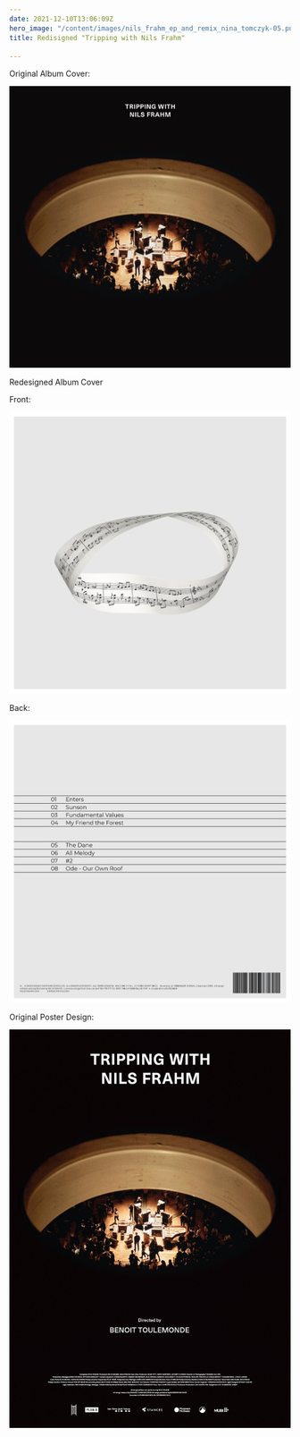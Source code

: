 ```yaml
---
date: 2021-12-10T13:06:09Z
hero_image: "/content/images/nils_frahm_ep_and_remix_nina_tomczyk-05.png"
title: Redisigned "Tripping with Nils Frahm"

---
```

Original Album Cover:

![](/content/images/tripping-with-nils-frahm_nils-frahm.jpg)

Redesigned Album Cover

Front:

![Nils Frahm Front](/content/images/nils_frahm_ep_and_remix_nina_tomczyk-05.png "Nils Frahm Front")

Back:

![Nils Frahm Back](/content/images/nils_frahm_ep_and_remix_nina_tomczyk-02.png "Nils Frahm Back")

Original Poster Design:

![](/content/images/mv5byja2ntvkztatmjqxms00ymy0ltk2zjctyta0otnimmu4njk5xkeyxkfqcgdeqxvymti2odq1otc4-_v1_.jpg)